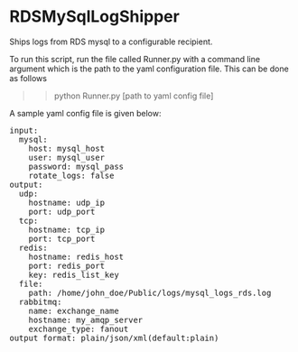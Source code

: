 RDSMySqlLogShipper
==================

Ships logs from RDS mysql to a configurable recipient.

To run this script, run the file called Runner.py with a command line argument which is the path to the yaml configuration file.
This can be done as follows
>>python Runner.py [path to yaml config file]

A sample yaml config file is given below:

<pre>
input:
  mysql:
    host: mysql_host
    user: mysql_user
    password: mysql_pass
    rotate_logs: false
output:
  udp:
    hostname: udp_ip
    port: udp_port
  tcp:
    hostname: tcp_ip
    port: tcp_port
  redis:
    hostname: redis_host
    port: redis_port
    key: redis_list_key
  file:
    path: /home/john_doe/Public/logs/mysql_logs_rds.log
  rabbitmq:
    name: exchange_name
    hostname: my_amqp_server
    exchange_type: fanout
output_format: plain/json/xml(default:plain)
</pre>

